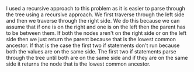 I used a recursive approach to this problem as it is easier to parse through the tree using a recursive approach. We first traverse through the left side and then we traverse through the right side. We do this because we can assume that if one is on the right and one is on the left then the parent has to be between them. If both the nodes aren't on the right side or on the left side then we just return the parent because that is the lowest common ancestor. If that is the case the first two if statements don't run because both the values are on the same side. The first two if statements parse through the tree until both are on the same side and if they are on the same side it returns the node that is the lowest common ancestor. 
